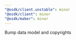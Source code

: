 ```yaml
---
"@osdk/client.unstable": minor
"@osdk/client": minor
"@osdk/maker": minor
---
```


Bump data model and copyrights
